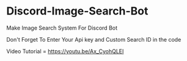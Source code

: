 # Discord-Image-Search-Bot
Make Image Search System For Discord Bot

Don't Forget To Enter Your Api key and Custom Search ID in the code

Video Tutorial = https://youtu.be/Ax_CyohQLEI
